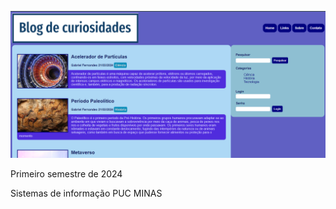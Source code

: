 ![Thumbnail do Repositório](assets/Blog.png)

Primeiro semestre de 2024

Sistemas de informação PUC MINAS
